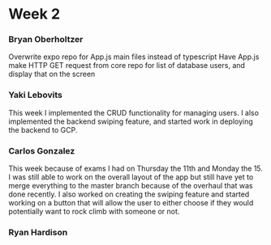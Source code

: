 # Week 2

### Bryan Oberholtzer

Overwrite expo repo for App.js main files instead of typescript
Have App.js make HTTP GET request from core repo for list of database users, and display that on the screen

### Yaki Lebovits

This week I implemented the CRUD functionality for managing users. I also implemented the backend swiping feature, and started work in deploying the backend to GCP.

### Carlos Gonzalez

This week because of exams I had on Thursday the 11th and Monday the 15. I was still able to work on the overall layout of the app but still have yet to merge everything to the master branch because of the overhaul that was done recently. I also worked on creating the swiping feature and started working on a button that will allow the user to either choose if they would potentially want to rock climb with someone or not.

### Ryan Hardison
